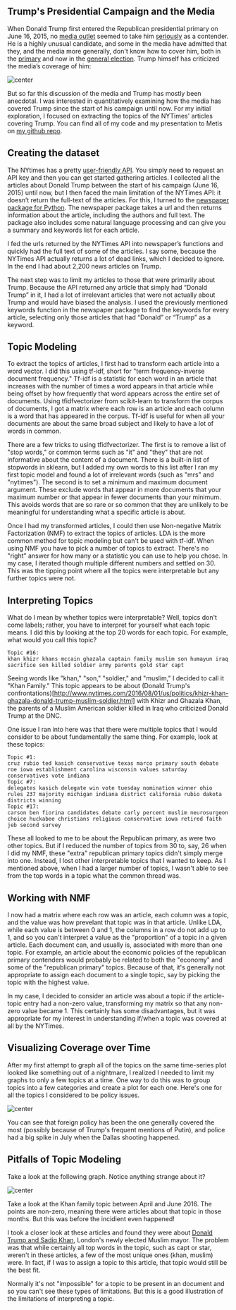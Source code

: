 ## Trump's Presidential Campaign and the Media

When Donald Trump first entered the Republican presidential primary on June 16, 2015, no [media outlet](http://fivethirtyeight.com/datalab/why-donald-trump-isnt-a-real-candidate-in-one-chart/) seemed to take him [seriously](http://www.nytimes.com/2015/06/17/us/politics/donald-trump-runs-for-president-this-time-for-real-he-says.html?_r=0) as a contender. He is a highly unusual candidate, and some in the media have admitted that they, and the media more generally, don't know how to cover him, both in the [primary](http://mashable.com/2015/12/02/the-media-just-doesnt-know-what-to-do-with-donald-trump/#RpvubaWmO8q3) and now in the [general election](https://thedianerehmshow.org/shows/2016-08-11/challenges-for-the-media-in-covering-donald-trump). Trump himself has criticized the media’s coverage of him:

![center](http://robinsones.github.io/images/Trump_media_tweet.png)

But so far this discussion of the media and Trump has mostly been anecdotal. I was interested in quantitatively examining how the media has covered Trump since the start of his campaign until now. For my initial exploration, I focused on extracting the topics of the NYTimes' articles covering Trump. You can find all of my code and my presentation to Metis on [my github repo](https://github.com/robinsones/NYTimes-and-Trump).

## Creating the dataset

The NYtimes has a pretty [user-friendly API](https://developer.nytimes.com). You simply need to request an API key and then you can get started gathering articles. I collected all the articles about Donald Trump between the start of his campaign (June 16, 2015) until now, but I then faced the main limitation of the NYTimes API: it doesn’t return the full-text of the articles. For this, I turned to the [newspaper package for Python](https://github.com/codelucas/newspaper). The newspaper package takes a url and then returns information about the article, including the authors and full text. The package also includes some natural language processing and can give you a summary and keywords list for each article.

I fed the urls returned by the NYTimes API into newspaper’s functions and quickly had the full text of some of the articles. I say some, because the NYTimes API actually returns a lot of dead links, which I decided to ignore. In the end I had about 2,200 news articles on Trump.

The next step was to limit my articles to those that were primarily about Trump. Because the API returned any article that simply had “Donald Trump” in it, I had a lot of irrelevant articles that were not actually about Trump and would have biased the analysis. I used the previously mentioned keywords function in the newspaper package to find the keywords for every article, selecting only those articles that had “Donald” or “Trump” as a keyword.

## Topic Modeling

To extract the topics of articles, I first had to transform each article into a word vector. I did this using tf-idf, short for "term frequency-inverse document frequency." Tf-idf is a statistic for each word in an article that increases with the number of times a word appears in that article while being offset by how frequently that word appears across the entire set of documents. Using tfidfvectorizer from scikit-learn to transform the corpus of documents, I got a matrix where each row is an article and each column is a word that has appeared in the corpus. Tf-idf is useful for when all your documents are about the same broad subject and likely to have a lot of words in common. 

There are a few tricks to using tfidfvectorizer. The first is to remove a list of "stop words," or common terms such as "it" and "they" that are not informative about the content of a document. There is a built-in list of stopwords in sklearn, but I added my own words to this list after I ran my first topic model and found a lot of irrelevant words (such as "mrs" and "nytimes"). The second is to set a minimum and maximum document argument. These exclude words that appear in more documents that your maximum number or that appear in fewer documents than your minimum. This avoids words that are so rare or so common that they are unlikely to be meaningful for understanding what a specific article is about.

Once I had my transformed articles, I could then use Non-negative Matrix Factorization (NMF) to extract the topics of articles. LDA is the more common method for topic modeling but can't be used with tf-idf. When using NMF you have to pick a number of topics to extract. There's no "right" answer for how many or a statistic you can use to help you chose. In my case, I iterated though multiple different numbers and settled on 30. This was the tipping point where all the topics were interpretable but any further topics were not. 

## Interpreting Topics

What do I mean by whether topics were interpretable? Well, topics don't come labels; rather, you have to interpret for yourself what each topic means. I did this by looking at the top 20 words for each topic. For example, what would you call this topic? 

```
Topic #16:
khan khizr khans mccain ghazala captain family muslim son humayun iraq sacrifice sen killed soldier army parents gold star capt
```

Seeing words like "khan," "son," "soldier," and "muslim," I decided to call it "Khan Family." This topic appears to be about (Donald Trump's confrontations)[http://www.nytimes.com/2016/08/01/us/politics/khizr-khan-ghazala-donald-trump-muslim-soldier.html] with Khizr and Ghazala Khan, the parents of a Muslim American soldier killed in Iraq who criticized Donald Trump at the DNC. 

One issue I ran into here was that there were multiple topics that I would consider to be about fundamentally the same thing. For example, look at these topics: 

```
Topic #1:
cruz rubio ted kasich conservative texas marco primary south debate roe iowa establishment carolina wisconsin values saturday conservatives vote indiana
Topic #7:
delegates kasich delegate win vote tuesday nomination winner ohio rules 237 majority michigan indiana district california rubio dakota districts winning
Topic #17:
carson ben fiorina candidates debate carly percent muslim neurosurgeon choice huckabee christians religious conservative iowa retired faith jeb second survey
```

These all looked to me to be about the Republican primary, as were two other topics. But if I reduced the number of topics from 30 to, say, 26 when I did my NMF, these "extra" republican primary topics didn't simply merge into one. Instead, I lost other interpretable topics that I wanted to keep. As I mentioned above, when I had a larger number of topics, I wasn't able to see from the top words in a topic what the common thread was. 

## Working with NMF 

I now had a matrix where each row was an article, each column was a topic, and the value was how prevelant that topic was in that article. Unlike LDA, while each value is between 0 and 1, the columns in a row do not add up to 1, and so you can't interpret a value as the "proportion" of a topic in a given article. Each document can, and usually is, associated with more than one topic. For example, an article about the economic policies of the republican primary contenders would probably be related to both the "economy" and some of the "republican primary" topics. Because of that, it's generally not appropriate to assign each document to a single topic, say by picking the topic with the highest value. 

In my case, I decided to consider an article was about a topic if the article-topic entry had a non-zero value, transforming my matrix so that any non-zero value became 1. This certainly has some disadvantages, but it was appropriate for my interest in understanding if/when a topic was covered at all by the NYTimes. 

## Visualizing Coverage over Time

After my first attempt to graph all of the topics on the same time-series plot looked like something out of a nightmare, I realized I needed to limit my graphs to only a few topics at a time. One way to do this was to group topics into a few categories and create a plot for each one. Here's one for all the topics I considered to be policy issues. 

![center](http://robinsones.github.io/images/Policy_Articles.png)

You can see that foreign policy has been the one generally covered the most (possibly because of Trump's frequent mentions of Putin), and police had a big spike in July when the Dallas shooting happened. 

## Pitfalls of Topic Modeling

Take a look at the following graph. Notice anything strange about it? 

![center](http://robinsones.github.io/images/Various_Topics.png)

Take a look at the Khan family topic between April and June 2016. The points are non-zero, meaning there were articles about that topic in those months. But this was before the incidient even happened! 

I took a closer look at these articles and found they were about [Donald Trump and Sadiq Khan](http://www.nytimes.com/2016/05/11/world/europe/sadiq-khan-london-donald-trump.html), London's newly elected Muslim mayor. The problem was that while certainly all top words in the topic, such as capt or star, weren't in these articles, a few of the most unique ones (khan, muslim) were. In fact, if I was to assign a topic to this article, that topic would still be the best fit. 

Normally it's not "impossible" for a topic to be present in an document and so you can't see these types of limitations. But this is a good illustration of the limitations of interpreting a topic.
